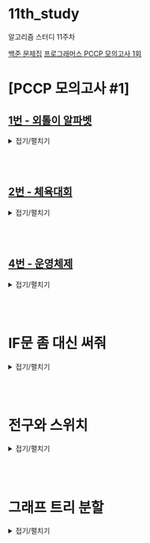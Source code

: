 # 11th_study

알고리즘 스터디 11주차

[백준 문제집](https://www.acmicpc.net/workbook/view/17173)
[프로그래머스 PCCP 모의고사 1회](https://school.programmers.co.kr/learn/courses/15008/15008-pccp-%EB%AA%A8%EC%9D%98%EA%B3%A0%EC%82%AC-1%ED%9A%8C)

# [PCCP 모의고사 #1]

## [1번 - 외톨이 알파벳](https://school.programmers.co.kr/learn/courses/15008/lessons/121683)

<details>
<summary>접기/펼치기</summary>
<div markdown="1">

### [민웅](./[PCCP%20모의고사%20#1]/1번%20-%20외톨이%20알파벳/민웅.py)

```py
def solution(input_string):
    alpha_dict = {}
    ans = []
    length = len(input_string)
    idx = 0
    while True:
        if idx == length:
            break
        text = input_string[idx]
        temp = idx+1
        while True:
            if temp < length:
                if input_string[temp] == text:
                    temp += 1
                else:
                    break
            else:
                break
        idx = temp-1

        if text in alpha_dict.keys():
            if text not in ans:
                ans.append(text)
        else:
            alpha_dict[text] = 0
        idx += 1
    ans = sorted(ans)
    if ans:
        answer = ''.join(ans)
    else:
        answer = 'N'
    return answer

```

### [병국](./[PCCP%20모의고사%20#1]/1번%20-%20외톨이%20알파벳/병국.py)

```py

```

### [상미](./[PCCP%20모의고사%20#1]/1번%20-%20외톨이%20알파벳/상미.py)

```py

```

### [서희](./[PCCP%20모의고사%20#1]/1번%20-%20외톨이%20알파벳/서희.py)

```py

```

### [성구](./[PCCP%20모의고사%20#1]/1번%20-%20외톨이%20알파벳/성구.py)

```py
from collections import defaultdict

def solution(input_string):
    # 중복 제거하기 위해 set
    answer = set([])
    # 이전 값과 비교하기 위해 0패딩
    input_string= f'0{input_string}'
    # 개수 비교용 dictionary
    alpha = defaultdict(int)
    # 반복으로 떠돌이 문자 찾기
    for i in range(1, len(input_string)):
        # 이전 문자와 같으면 체크 안함
        if input_string[i] != input_string[i-1]:
            alpha[input_string[i]] += 1
        # 만약 2이상이면 추가
            if alpha[input_string[i]] >= 2:
                answer.add(input_string[i])
    # answer가 있다면 순서대로 출력 아니면 N
    return ''.join(sorted(answer)) if answer else 'N'
```

</div>

</details>

<br><br>

## [2번 - 체육대회](https://school.programmers.co.kr/learn/courses/15008/lessons/121684)

<details>
<summary>접기/펼치기</summary>
<div markdown="1">

### [민웅](./[PCCP%20모의고사%20#1]/2번%20-%20체육대회/민웅.py)

```py
from itertools import permutations

def solution(ability):
    global ans
    answer = 0
    # 종목 수
    l = len(ability[0])
    # 학생 수
    students = len(ability)
    temp_lst = []

    for i in range(students):
        temp_lst.append(i)

    perm = permutations(temp_lst, l)

    for c in perm:
        score = 0
        idx = 0
        for j in range(l):
            score += ability[c[j]][idx]
            idx += 1

        if score > answer:
            answer = score
    return answer

```

### [병국](./[PCCP%20모의고사%20#1]/2번%20-%20체육대회/병국.py)

```py

```

### [상미](./[PCCP%20모의고사%20#1]/2번%20-%20체육대회/상미.py)

```py

```

### [서희](./[PCCP%20모의고사%20#1]/2번%20-%20체육대회/서희.py)

```py

```

### [성구](./[PCCP%20모의고사%20#1]/2번%20-%20체육대회/성구.py)

```py
# 최댓값 저장
maxV = 0

# 전체 순회
def dfs(N, M, ability, j, val, stack):
    global maxV
    # 만약 모든 종목을 탐색했다면
    if j == M:
        # 최대 체크
        maxV = max(maxV, val)
        return

    # 학생 순회
    for x in range(N):
        # 출전한 종목이 없다면
        if not stack[x]:
            # 출전해보고
            stack[x] = 1
            # 점수 확인
            dfs(N, M, ability, j+1, val + ability[x][j], stack)
            # 출전취소
            stack[x] = 0
    return


def solution(ability):
    global maxV
    # 길이를 미리 저장
    N , M = len(ability), len(ability[0])
    # visited
    stack = [0] * N

    dfs(N, M, ability, 0, 0, stack)
    return maxV
```

</div>

</details>

<br><br>

## [4번 - 운영체제](https://school.programmers.co.kr/learn/courses/15008/lessons/121685)

<details>
<summary>접기/펼치기</summary>
<div markdown="1">

### [민웅](./[PCCP%20모의고사%20#1]/4번%20-%20운영체제/민웅.py)

```py
import heapq
from collections import deque


def solution(program):
    answer = [0]*11
    # [점수, 호출시간, 실행시간]

    program.sort(key=lambda x: [x[1], x[0]])

    q = deque(program)
    t = 0
    hq = []
    while True:
        # 프로그램도 다 호출했고, 실행도 끝났으면 종료
        if not hq and not q:
            break
        # 이전 프로그램 실행종료시간 전까지 호출된 프로그램 다 넣기(우선순위 기준으로 정렬하고 heapq로)
        while q and q[0][1] <= t:
            p = q.popleft()
            heapq.heappush(hq, (p[0], p))

        if hq:
            # 우선순위 제일 높은거로 실행하고 종료
            p = heapq.heappop(hq)[1]
            # 시간 계산
            wait_time = t - p[1]
            answer[p[0]] += wait_time
            t += p[2]
        else:
            t = q[0][1]

    answer[0] = t
    return answer

```

### [병국](./[PCCP%20모의고사%20#1]/4번%20-%20운영체제/병국.py)

```py

```

### [상미](./[PCCP%20모의고사%20#1]/4번%20-%20운영체제/상미.py)

```py

```

### [서희](./[PCCP%20모의고사%20#1]/4번%20-%20운영체제/서희.py)

```py

```

### [성구](./[PCCP%20모의고사%20#1]/4번%20-%20운영체제/성구.py)

```py

```

</div>

</details>

<br><br>

# IF문 좀 대신 써줘

<details>
<summary>접기/펼치기</summary>
<div markdown="1">

## [민웅](./IF문%20좀%20대신%20써줘/민웅.py)

```py
# 19637_IF문 좀 대신써줘_please write `if` for me
import sys
input = sys.stdin.readline

def bs(score, power):
    left, right = 0, len(score) - 1
    while left <= right:
        mid = (left + right) // 2
        if score[mid] >= power:
            right = mid - 1
        else:
            left = mid + 1
    return left

N, M = map(int, input().split())
title = []
score = []

for _ in range(N):
    t, s = input().split()
    if score and score[-1] == s:
        continue
    else:
        title.append(t)
        score.append(int(s))

for _ in range(M):
    power = int(input())
    idx = bs(score, power)
    print(title[idx])
```

## [병국](./IF문%20좀%20대신%20써줘/병국.py)

```py

```

## [상미](./IF문%20좀%20대신%20써줘/상미.py)

```py

```

## [서희](./IF문%20좀%20대신%20써줘/서희.py)

```py

```

## [성구](./IF문%20좀%20대신%20써줘/성구.py)

```py

```

</div>

</details>

<br><br>

# 전구와 스위치

<details>
<summary>접기/펼치기</summary>
<div markdown="1">

## [민웅](./전구와%20스위치/민웅.py)

```py


```

## [병국](./전구와%20스위치/병국.py)

```py

```

## [상미](./전구와%20스위치/상미.py)

```py

```

## [서희](./전구와%20스위치/서희.py)

```py

```

## [성구](./전구와%20스위치/성구.py)

```py

```

</div>

</details>

<br><br>

# 그래프 트리 분할

<details>
<summary>접기/펼치기</summary>
<div markdown="1">

## [민웅](./그래프%20트리%20분할/민웅.py)

```py


```

## [병국](./그래프%20트리%20분할/병국.py)

```py

```

## [상미](./그래프%20트리%20분할/상미.py)

```py

```

## [서희](./그래프%20트리%20분할/서희.py)

```py

```

## [성구](./그래프%20트리%20분할/성구.py)

```py

```

</div>

</details>

<br><br>
